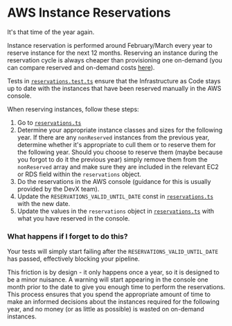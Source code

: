# AWS Instance Reservations

It's that time of the year again.

Instance reservation is performed around February/March every year to reserve instance for the next 12 months. Reserving an instance during the reservation cycle is always cheaper than provisioning one on-demand (you can compare reserved and on-demand costs [here](https://instances.vantage.sh)).

Tests in [`reservations.test.ts`](../cdk/lib/reservations.test.ts) ensure that the Infrastructure as Code stays up to date with the instances that have been reserved manually in the AWS console.


When reserving instances, follow these steps:

1. Go to [`reservations.ts`](../cdk/lib/reservations.ts)
2. Determine your appropriate instance classes and sizes for the following year. If there are any `nonReserved` instances from the previous year, determine whether it's appropriate to cull them or to reserve them for the following year. Should you choose to reserve them (maybe because you forgot to do it the previous year) simply remove them from the `nonReserved` array and make sure they are included in the relevant EC2 or RDS field within the `reservations` object.
3. Do the reservations in the AWS console (guidance for this is usually provided by the DevX team). 
4. Update the `RESERVATIONS_VALID_UNTIL_DATE` const in [`reservations.ts`](../cdk/lib/reservations.ts) with the new date.
5. Update the values in the `reservations` object in [`reservations.ts`](../cdk/lib/reservations.ts) with what you have reserved in the console. 

### What happens if I forget to do this?
Your tests will simply start failing after the `RESERVATIONS_VALID_UNTIL_DATE` has passed, effectively blocking your pipeline.

This friction is by design - it only happens once a year, so it is designed to be a minor nuisance. A warning will start appearing in the console one month prior to the date to give you enough time to perform the reservations.
This process ensures that you spend the appropriate amount of time to make an informed decisions about the instances required for the following year, and no money  (or as little as possible) is wasted on on-demand instances.
